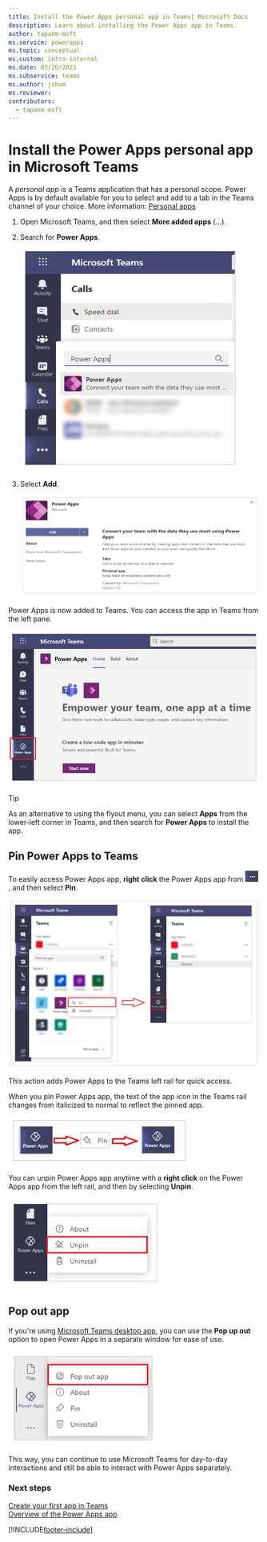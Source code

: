 ```yaml
---
title: Install the Power Apps personal app in Teams| Microsoft Docs
description: Learn about installing the Power Apps app in Teams.
author: tapanm-msft
ms.service: powerapps
ms.topic: conceptual
ms.custom: intro-internal
ms.date: 03/26/2021
ms.subservice: teams
ms.author: jshum
ms.reviewer: 
contributors:
  - tapanm-msft
---
```


# Install the Power Apps personal app in Microsoft Teams

A *personal app* is a Teams application that has a personal scope. Power Apps is by default available for you to select and add to a tab in the Teams channel of your choice. More information: [Personal apps](/microsoftteams/platform/concepts/design/personal-apps)

1. Open Microsoft Teams, and then select **More added apps** (...).

1. Search for **Power Apps**.

   ![Search for Power Apps.](media/search-power-apps.png "Search for Power Apps")

1. Select **Add**.

   ![Add Power Apps.](media/add-power-apps.png "Add Power Apps")

Power Apps is now added to Teams. You can access the app in Teams from the left pane.

![Power Apps app.](media/power-apps-home-tab.png "Power Apps app")

> [!TIP]
> As an alternative to using the flyout menu, you can select **Apps** from the lower-left corner in Teams, and then search for **Power Apps** to install the app.

## Pin Power Apps to Teams

To easily access Power Apps app, **right click** the Power Apps app from  ![More added apps.](media/more-added-apps-ellipsis.png "More added apps"), and then select **Pin**.

![Pin Power Apps app.](media/pin-power-apps.png "Pin Power Apps app")

This action adds Power Apps to the Teams left rail for quick access.

When you pin Power Apps app, the text of the app icon in the Teams rail changes from italicized to normal to reflect the pinned app.

![Italic text change for app icon.](media/pin-italic-text.png "Italic text change for app icon")

You can unpin Power Apps app anytime with a **right click** on the Power Apps app from the left rail, and then by selecting **Unpin**.

![Unpin Power Apps app.](media/unpin-power-apps.png "Unpin Power Apps app")

## Pop out app

If you're using [Microsoft Teams desktop app](https://www.microsoft.com/microsoft-teams/download-app), you can use the **Pop up out** option to open Power Apps in a separate window for ease of use.

![Pop out app.](media/pop-out-app.png "Pop out app")

This way, you can continue to use Microsoft Teams for day-to-day interactions and still be able to interact with Power Apps separately.

### Next steps

[Create your first app in Teams](create-first-app.md)<br/>
[Overview of the Power Apps app](overview-of-the-power-apps-app.md)


[!INCLUDE[footer-include](../includes/footer-banner.md)]